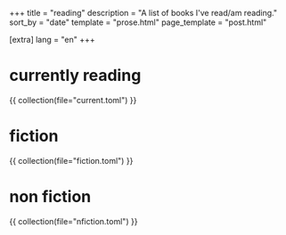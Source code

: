 +++
title = "reading"
description = "A list of books I've read/am reading."
sort_by = "date"
template = "prose.html"
page_template = "post.html"

[extra]
lang = "en"
+++

# currently reading
{{ collection(file="current.toml") }}

# fiction
{{ collection(file="fiction.toml") }}

# non fiction
{{ collection(file="nfiction.toml") }}

<!-- 
# to-read
{{ collection(file="toread.toml") }} -->
